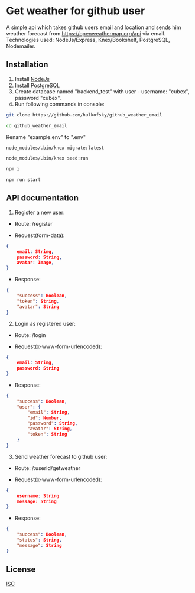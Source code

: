 # Get weather for github user

A simple api which takes github users email and location and sends him weather forecast from https://openweathermap.org/api via email. Technologies used: NodeJs/Express, Knex/Bookshelf, PostgreSQL, Nodemailer.

## Installation
1) Install [NodeJs](https://nodejs.org/en/download/) 
2) Install [PostgreSQL](https://www.postgresql.org/download/)
3) Create database named "backend_test" with user - username: "cubex", password "cubex".
4) Run following commands in console:
```bash
git clone https://github.com/hulkofsky/github_weather_email
```
```bash
cd github_weather_email
```
Rename "example.env" to ".env"
```bash
node_modules/.bin/knex migrate:latest
```
```bash
node_modules/.bin/knex seed:run
```
```bash
npm i
```
```bash
npm run start
```
## API documentation

1) Register a new user:

- Route: /register

- Request(form-data): 
```json
{
    email: String,
    password: String,
    avatar: Image,
}
```

- Response:
```json
{
    "success": Boolean,
    "token": String,
    "avatar": String
}
```


2) Login as registered user:

- Route: /login

- Request(x-www-form-urlencoded): 
```json
{
    email: String,
    password: String
}
```

- Response:
```json
{
    "success": Boolean,
    "user": {
        "email": String,
        "id": Number,
        "password": String,
        "avatar": String,
        "token": String
    }
}
```
3) Send weather forecast to github user:
- Route: /:userId/getweather

- Request(x-www-form-urlencoded): 
```json
{
    username: String
    message: String
}
```
- Response:
```json
{
    "success": Boolean,
    "status": String,
    "message": String
}
```
## License
[ISC](https://choosealicense.com/licenses/isc/)